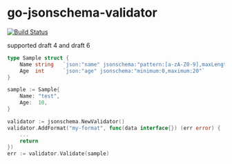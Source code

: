 # go-jsonschema-validator

[![Build Status](https://travis-ci.org/yu-ichiko/go-jsonschema-validator.svg?branch=master)](https://travis-ci.org/yu-ichiko/go-jsonschema-validator)

supported draft 4 and draft 6

```go
type Sample struct {
	Name string   `json:"name" jsonschema:"pattern:[a-zA-Z0-9],maxLength:20"`
	Age  int      `json:"age" jsonschema:"minimum:0,maximum:20"`
}

sample := Sample{
	Name: "test",
	Age:  10,
}

validator := jsonschema.NewValidator()
validator.AddFormat("my-format", func(data interface{}) (err error) {
	...
	return
})
err := validator.Validate(sample)
```
